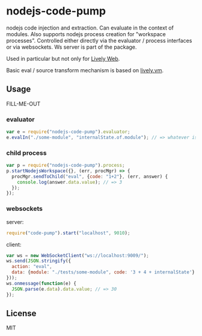 # nodejs-code-pump

nodejs code injection and extraction. Can evaluate in the context of modules.
Also supports nodejs process creation for "workspace processes". Controlled
either directly via the evaluator / process interfaces or via websockets. Ws
server is part of the package.

Used in particular but not only for [Lively Web](http://lively-web.org).

Basic eval / source transform mechanism is based on
[lively.vm](https://github.com/LivelyKernel/lively.vm).


## Usage

FILL-ME-OUT

### evaluator

```js
var e = require("nodejs-code-pump").evaluator;
e.evalIn("./some-module", "internalState.of.module"); // => whatever is stored in there
```


### child process

```js
var p = require("nodejs-code-pump").process;
p.startNodejsWorkspace({}, (err, procMgr) => {
  procMgr.sendToChild("eval", {code: "1+2"}, (err, answer) {
    console.log(answer.data.value); // => 3
  });
});

```

### websockets

server:

```js
require("code-pump").start("localhost", 9010);
```

client:

```js
var ws = new WebSocketClient("ws://localhost:9009/");
ws.send(JSON.stringify({
  action: "eval",
  data: {module: "./tests/some-module", code: '3 + 4 + internalState'}
}));
ws.onmessage(function(e) {
  JSON.parse(e.data).data.value; // => 30
});
```

## License

MIT
